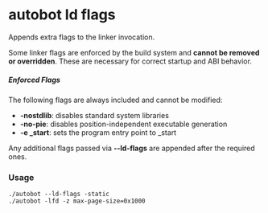 # autobot ld flags

Appends extra flags to the linker invocation.

Some linker flags are enforced by the build system and **cannot be removed or overridden**. These are necessary for correct startup and ABI behavior.

##### Enforced Flags

The following flags are always included and cannot be modified:

- **-nostdlib**: disables standard system libraries
- **-no-pie**: disables position-independent executable generation
- **-e \_start**: sets the program entry point to \_start

Any additional flags passed via **--ld-flags** are appended after the required ones.

### Usage

```shell
./autobot --ld-flags -static
./autobot -lfd -z max-page-size=0x1000
```
